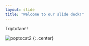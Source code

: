 ```yaml
---
layout: slide
title: "Welcome to our slide deck!"
---
```


Triptofam!!

![poptocat2](https://octodex.github.com/images/poptocat_v2.png)
{: .center}

